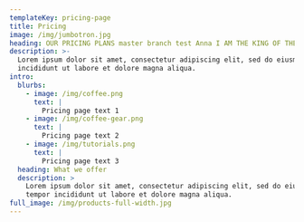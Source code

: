 ```yaml
---
templateKey: pricing-page
title: Pricing
image: /img/jumbotron.jpg
heading: OUR PRICING PLANS master branch test Anna I AM THE KING OF THE ECHO PEOPLE!
description: >-
  Lorem ipsum dolor sit amet, consectetur adipiscing elit, sed do eiusmod tempor
  incididunt ut labore et dolore magna aliqua.
intro:
  blurbs:
    - image: /img/coffee.png
      text: |
        Pricing page text 1
    - image: /img/coffee-gear.png
      text: |
        Pricing page text 2
    - image: /img/tutorials.png
      text: |
        Pricing page text 3
  heading: What we offer
  description: >
    Lorem ipsum dolor sit amet, consectetur adipiscing elit, sed do eiusmod
    tempor incididunt ut labore et dolore magna aliqua.
full_image: /img/products-full-width.jpg
---
```


